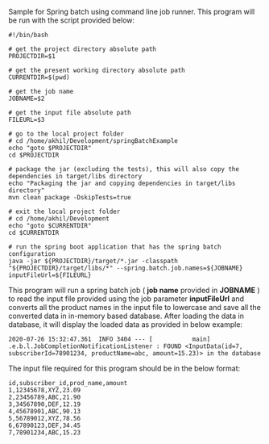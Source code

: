 Sample for Spring batch using command line job runner. This program will be run with the script provided below:

```shell
#!/bin/bash

# get the project directory absolute path
PROJECTDIR=$1

# get the present working directory absolute path
CURRENTDIR=$(pwd)

# get the job name
JOBNAME=$2

# get the input file absolute path
FILEURL=$3

# go to the local project folder
# cd /home/akhil/Development/springBatchExample
echo "goto $PROJECTDIR"
cd $PROJECTDIR

# package the jar (excluding the tests), this will also copy the dependencies in target/libs directory
echo "Packaging the jar and copying dependencies in target/libs directory"
mvn clean package -DskipTests=true

# exit the local project folder
# cd /home/akhil/Development
echo "goto $CURRENTDIR"
cd $CURRENTDIR

# run the spring boot application that has the spring batch configuration
java -jar ${PROJECTDIR}/target/*.jar -classpath "${PROJECTDIR}/target/libs/*" --spring.batch.job.names=${JOBNAME} inputFileUrl=${FILEURL}
```

This program will run a spring batch job ( **job name** provided in **JOBNAME** ) to read the input file provided using the job parameter **inputFileUrl** and converts all the product names in the input file to lowercase and save all the converted data in in-memory based database. After loading the data in database, it will display the loaded data as provided in below example:

```
2020-07-26 15:32:47.361  INFO 3404 --- [           main] .e.b.l.JobCompletionNotificationListener : FOUND <InputData(id=7, subscriberId=78901234, productName=abc, amount=15.23)> in the database
```

The input file required for this program should be in the below format:

```CSV
id,subscriber_id,prod_name,amount
1,12345678,XYZ,23.09
2,23456789,ABC,21.90
3,34567890,DEF,12.19
4,45678901,ABC,90.13
5,56789012,XYZ,78.56
6,67890123,DEF,34.45
7,78901234,ABC,15.23
```